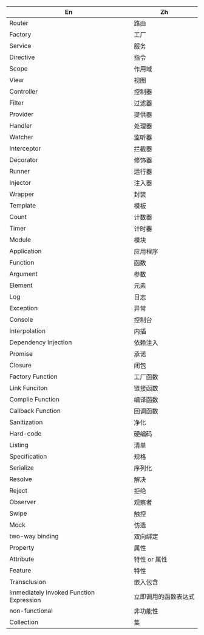 En|Zh
---|---
Router|路由
Factory|工厂
Service|服务
Directive|指令
Scope|作用域
View|视图
Controller|控制器
Filter|过滤器
Provider|提供器
Handler|处理器
Watcher|监听器
Interceptor|拦截器
Decorator|修饰器
Runner|运行器
Injector|注入器
Wrapper|封装
Template|模板
Count|计数器
Timer|计时器
Module|模块
Application|应用程序
Function|函数
Argument|参数
Element|元素
Log|日志
Exception|异常
Console|控制台
Interpolation|内插
Dependency Injection|依赖注入
Promise|承诺
Closure|闭包
Factory Function|工厂函数
Link Funciton|链接函数
Complie Function|编译函数
Callback Function|回调函数
Sanitization|净化
Hard-code|硬编码
Listing|清单
Specification|规格
Serialize|序列化
Resolve|解决
Reject|拒绝
Observer|观察者
Swipe|触控
Mock|仿造
two-way binding|双向绑定
Property|属性
Attribute|特性 or 属性
Feature|特性
Transclusion|嵌入包含
Immediately Invoked Function Expression|立即调用的函数表达式
non-functional|非功能性
Collection|集
